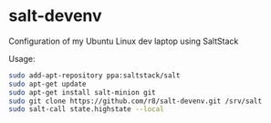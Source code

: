 salt-devenv
===========

Configuration of my Ubuntu Linux dev laptop using SaltStack

Usage:

```bash
sudo add-apt-repository ppa:saltstack/salt
sudo apt-get update
sudo apt-get install salt-minion git
sudo git clone https://github.com/r8/salt-devenv.git /srv/salt 
sudo salt-call state.highstate --local
```
